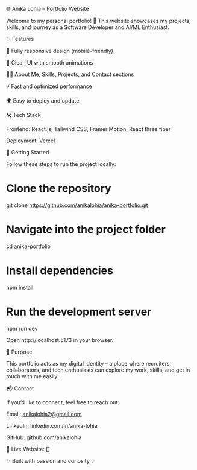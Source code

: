 🌐 Anika Lohia – Portfolio Website

Welcome to my personal portfolio! 🚀
This website showcases my projects, skills, and journey as a Software Developer and AI/ML Enthusiast.

✨ Features

📱 Fully responsive design (mobile-friendly)

🎨 Clean UI with smooth animations

👩‍💻 About Me, Skills, Projects, and Contact sections

⚡ Fast and optimized performance

🌍 Easy to deploy and update

🛠️ Tech Stack

Frontend: React.js, Tailwind CSS, Framer Motion, React three fiber

Deployment: Vercel

🚀 Getting Started

Follow these steps to run the project locally:

# Clone the repository
git clone https://github.com/anikalohia/anika-portfolio.git

# Navigate into the project folder
cd anika-portfolio

# Install dependencies
npm install

# Run the development server
npm run dev


Open http://localhost:5173
 in your browser.

📌 Purpose

This portfolio acts as my digital identity – a place where recruiters, collaborators, and tech enthusiasts can explore my work, skills, and get in touch with me easily.

📬 Contact

If you’d like to connect, feel free to reach out:

Email: anikalohia2@gmail.com

LinkedIn: linkedin.com/in/anika-lohia

GitHub: github.com/anikalohia

🔗 Live Website: []

✨ Built with passion and curiosity 💡
